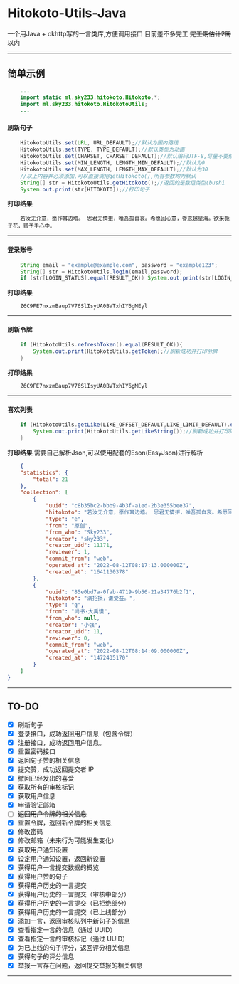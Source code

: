 # Hitokoto-Utils-Java

一个用Java + okhttp写的一言类库,方便调用接口
目前差不多完工
~~完工期估计2周以内~~

---
## 简单示例
``` java
    ...
    import static ml.sky233.hitokoto.Hitokoto.*;
    import ml.sky233.hitokoto.HitokotoUtils;
    ...
```

#### 刷新句子
``` Java
    HitokotoUtils.set(URL, URL_DEFAULT);//默认为国内路线
    HitokotoUtils.set(TYPE, TYPE_DEFAULT);//默认类型为动画
    HitokotoUtils.set(CHARSET, CHARSET_DEFAULT);//默认编码UTF-8,尽量不要修改
    HitokotoUtils.set(MIN_LENGTH, LENGTH_MIN_DEFAULT);//默认为0
    HitokotoUtils.set(MAX_LENGTH, LENGTH_MAX_DEFAULT);//默认为30
    //以上内容非必须添加,可以直接调用getHitokoto(),所有参数均为默认
    String[] str = HitokotoUtils.getHitokoto();//返回的是数组类型(bushi
    System.out.print(str[HITOKOTO]);//打印句子
```
**打印结果**
``` log
    若汝无介意，愿作耳边墙。 思君无情拒，唯吾孤自哀。希愿回心意，眷恋越星海。欲采栀子花，赠予手心中。
```

---

#### 登录账号
``` Java
    String email = "example@example.com", password = "example123";
    String[] str = HitokotoUtils.login(email,password);
    if (str[LOGIN_STATUS].equal(RESULT_OK)) System.out.print(str[LOGIN_TOKEN]);//打印令牌
```
**打印结果**
``` log
    Z6C9FE7nxzmBaup7V76SlIsyUA0BVTxhIY6gMEyl
```

---
#### 刷新令牌
``` Java
    if (HitokotoUtils.refreshToken().equal(RESULT_OK)){
        System.out.print(HitokotoUtils.getToken);//刷新成功并打印令牌
    }
```

**打印结果**
``` log
    Z6C9FE7nxzmBaup7V76SlIsyUA0BVTxhIY6gMEyl
```
---

#### 喜欢列表
``` Java
    if (HitokotoUtils.getLike(LIKE_OFFSET_DEFAULT,LIKE_LIMIT_DEFAULT).equal(RESULT_OK)){
        System.out.print(HitokotoUtils.getLikeString());//刷新成功并打印列表
    }
```
**打印结果**
需要自己解析Json,可以使用配套的Eson(EasyJson)进行解析
``` json
    {
    "statistics": {
        "total": 21
    },
    "collection": [
        {
            "uuid": "c8b35bc2-bbb9-4b3f-a1ed-2b3e355bee37",
            "hitokoto": "若汝无介意，愿作耳边墙。 思君无情拒，唯吾孤自哀。希愿回心意，眷恋越星海。欲采栀子花，赠予手心中。",
            "type": "e",
            "from": "原创",
            "from_who": "Sky233",
            "creator": "sky233",
            "creator_uid": 11171,
            "reviewer": 1,
            "commit_from": "web",
            "operated_at": "2022-08-12T08:17:13.000000Z",
            "created_at": "1641130378"
        },
        {
            "uuid": "85e0bd7a-0fab-4719-9b56-21a34776b2f1",
            "hitokoto": "满招损，谦受益。",
            "type": "g",
            "from": "尚书·大禹谟",
            "from_who": null,
            "creator": "小强",
            "creator_uid": 11,
            "reviewer": 0,
            "commit_from": "web",
            "operated_at": "2022-08-12T08:14:09.000000Z",
            "created_at": "1472435170"
        }
    ]
}
```

---
## TO-DO
- [x] 刷新句子
- [x] 登录接口，成功返回用户信息（包含令牌）
- [x] 注册接口，成功返回用户信息。
- [x] 重置密码接口
- [x] 返回句子赞的相关信息
- [x] 提交赞，成功返回提交者 IP
- [x] 撤回已经发出的喜爱
- [x] 获取所有的审核标记
- [x] 获取用户信息
- [x] 申请验证邮箱
- [ ] ~~返回用户令牌的相关信息~~
- [x] 重置令牌，返回新令牌的相关信息
- [x] 修改密码
- [x] 修改邮箱（未来行为可能发生变化）
- [x] 获取用户通知设置
- [x] 设定用户通知设置，返回新设置
- [x] 获得用户一言提交数据的概览
- [x] 获得用户赞的句子
- [x] 获得用户历史的一言提交
- [x] 获得用户历史的一言提交（审核中部分）
- [x] 获得用户历史的一言提交（已拒绝部分）
- [x] 获得用户历史的一言提交（已上线部分）
- [x] 添加一言，返回审核队列中新句子的信息
- [x] 查看指定一言的信息（通过 UUID）
- [x] 查看指定一言的审核标记（通过 UUID）
- [x] 为已上线的句子评分，返回评分相关信息
- [x] 获得句子的评分信息
- [x] 举报一言存在问题，返回提交举报的相关信息

---
